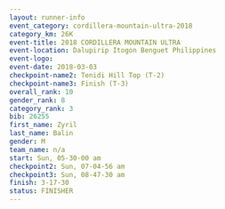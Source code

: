 ```yaml
---
layout: runner-info 
event_category: cordillera-mountain-ultra-2018 
category_km: 26K 
event-title: 2018 CORDILLERA MOUNTAIN ULTRA 
event-location: Dalupirip Itogon Benguet Philippines 
event-logo: 
event-date: 2018-03-03 
checkpoint-name2: Tenidi Hill Top (T-2) 
checkpoint-name3: Finish (T-3) 
overall_rank: 10
gender_rank: 8
category_rank: 3
bib: 26255
first_name: Zyril
last_name: Balin
gender: M
team_name: n/a
start: Sun, 05-30-00 am
checkpoint2: Sun, 07-04-56 am
checkpoint3: Sun, 08-47-30 am
finish: 3-17-30
status: FINISHER
---
```

